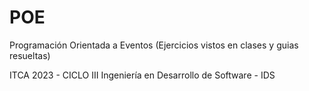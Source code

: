 # POE
Programación Orientada a Eventos (Ejercicios vistos en clases y guias resueltas)

ITCA 2023 - CICLO III
Ingeniería en Desarrollo de Software - IDS 
